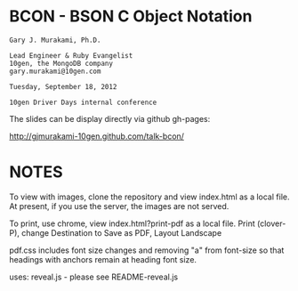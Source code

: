 # BCON - BSON C Object Notation

    Gary J. Murakami, Ph.D.

    Lead Engineer & Ruby Evangelist
    10gen, the MongoDB company
    gary.murakami@10gen.com

    Tuesday, September 18, 2012

    10gen Driver Days internal conference

The slides can be display directly via github gh-pages:

http://gjmurakami-10gen.github.com/talk-bcon/

NOTES
=====

To view with images, clone the repository and view index.html as a local file.
At present, if you use the server, the images are not served.

To print, use chrome, view index.html?print-pdf as a local file.
Print (clover-P), change Destination to Save as PDF, Layout Landscape

pdf.css includes font size changes and removing "a" from font-size
so that headings with anchors remain at heading font size.

uses: reveal.js - please see README-reveal.js


